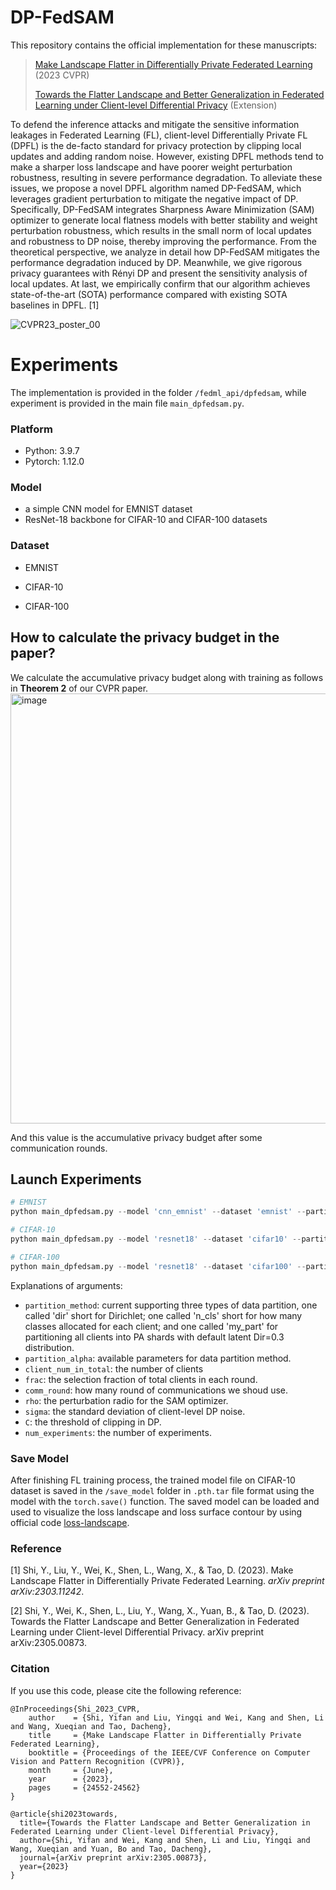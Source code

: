 

# DP-FedSAM

This repository contains the official implementation for these manuscripts:

> [Make Landscape Flatter in Differentially Private Federated Learning](https://arxiv.org/abs/2303.11242) (2023 CVPR)
>
> [Towards the Flatter Landscape and Better Generalization in Federated Learning under Client-level Differential Privacy](https://arxiv.org/abs/2305.00873v2) (Extension)

To defend the inference attacks and mitigate the sensitive information leakages in Federated Learning (FL), client-level Differentially Private FL (DPFL) is the de-facto standard for privacy protection by clipping local updates and adding random noise. However, existing DPFL methods tend to make a sharper loss landscape and have poorer weight perturbation robustness, resulting in severe performance degradation. To alleviate these issues, we propose a novel DPFL algorithm named DP-FedSAM, which leverages gradient perturbation to mitigate the negative impact of DP. Specifically, DP-FedSAM integrates Sharpness Aware Minimization (SAM) optimizer to generate local flatness models with better stability and weight perturbation robustness, which results in the small norm of local updates and robustness to DP noise, thereby improving the performance. From the theoretical perspective, we analyze in detail how DP-FedSAM mitigates the performance degradation induced by DP. Meanwhile, we give rigorous privacy guarantees with Rényi DP and present the sensitivity analysis of local updates. At last, we empirically confirm that our algorithm achieves state-of-the-art (SOTA) performance compared with existing SOTA baselines in DPFL. [1]

![CVPR23_poster_00](https://github.com/YMJS-Irfan/DP-FedSAM/assets/67813720/4d097152-7892-4e4f-893c-f9b5b618e1ef)



# Experiments

The implementation is provided in the folder `/fedml_api/dpfedsam`, while experiment is provided in the main file  `main_dpfedsam.py`.

### Platform

* Python: 3.9.7
* Pytorch: 1.12.0

### Model 
- a simple CNN model for EMNIST dataset
- ResNet-18 backbone for CIFAR-10 and CIFAR-100 datasets

### Dataset
- EMNIST

- CIFAR-10

- CIFAR-100


## How to calculate the privacy budget in the paper?

We calculate the accumulative privacy budget along with training as follows in **Theorem 2** of our CVPR paper.
<img width="688" alt="image" src="https://github.com/YMJS-Irfan/DP-FedSAM/assets/67813720/16a99cdc-d275-4faa-982d-216413278f86">

And this value is the accumulative privacy budget after some communication rounds.



## Launch Experiments

~~~python
# EMNIST
python main_dpfedsam.py --model 'cnn_emnist' --dataset 'emnist' --partition_method 'dir' --partition_alpha 0.6 --batch_size 32 --lr 0.1 --lr_decay 0.998 --epochs 30  --client_num_in_total 500 --frac 0.1 --comm_round 200  --seed 2 --momentum 0.5 --C 0.2 --rho 0.5  --sigma 0.95 --gpu 0 --num_experiments 2

# CIFAR-10
python main_dpfedsam.py --model 'resnet18' --dataset 'cifar10' --partition_method 'dir' --partition_alpha 0.6 --batch_size 50 --lr 0.1 --lr_decay 0.998 --epochs 30  --client_num_in_total 500 --frac 0.1 --comm_round 300  --seed 2 --momentum 0.5 --C 0.2 --rho 0.5   --sigma 0.95 --gpu 3 --num_experiments 1

# CIFAR-100
python main_dpfedsam.py --model 'resnet18' --dataset 'cifar100' --partition_method 'dir' --partition_alpha 0.6 --batch_size 50 --lr 0.1 --lr_decay 0.998 --epochs 30  --client_num_in_total 500 --frac 0.1 --comm_round 300  --seed 2 --momentum 0.5 --C 0.2 --rho 0.5  --sigma 0.95 --num_experiments 2 --gpu 0
~~~

Explanations of arguments:

- `partition_method`: current supporting three types of data partition, one called 'dir' short for Dirichlet; one called 'n_cls' short for how many classes allocated for each client; and one called 'my_part' for partitioning all clients into PA shards with default latent Dir=0.3 distribution.
- `partition_alpha`: available parameters for data partition method.
- `client_num_in_total`: the number of clients
- `frac`: the selection fraction of total clients in each round.
- `comm_round`: how many round of communications we shoud use.
- `rho`: the perturbation radio for the SAM optimizer.
- `sigma`: the standard deviation of client-level DP noise.
- `C`: the threshold of clipping in DP.
- `num_experiments`: the number of experiments.




### Save Model
After finishing FL training process, the trained model file on CIFAR-10 dataset is saved in the `/save_model` folder in `.pth.tar` file format using the model with the `torch.save()` function. The saved model can be loaded and used to visualize the loss landscape and loss surface contour by using official code [loss-landscape](https://github.com/tomgoldstein/loss-landscape).



### Reference

[1] Shi, Y., Liu, Y., Wei, K., Shen, L., Wang, X., & Tao, D. (2023). Make Landscape Flatter in Differentially Private Federated Learning. *arXiv preprint arXiv:2303.11242*.

[2] Shi, Y., Wei, K., Shen, L., Liu, Y., Wang, X., Yuan, B., & Tao, D. (2023). Towards the Flatter Landscape and Better Generalization in Federated Learning under Client-level Differential Privacy. arXiv preprint arXiv:2305.00873.

### Citation
If you use this code, please cite the following reference:
```
@InProceedings{Shi_2023_CVPR,
    author    = {Shi, Yifan and Liu, Yingqi and Wei, Kang and Shen, Li and Wang, Xueqian and Tao, Dacheng},
    title     = {Make Landscape Flatter in Differentially Private Federated Learning},
    booktitle = {Proceedings of the IEEE/CVF Conference on Computer Vision and Pattern Recognition (CVPR)},
    month     = {June},
    year      = {2023},
    pages     = {24552-24562}
}

@article{shi2023towards,
  title={Towards the Flatter Landscape and Better Generalization in Federated Learning under Client-level Differential Privacy},
  author={Shi, Yifan and Wei, Kang and Shen, Li and Liu, Yingqi and Wang, Xueqian and Yuan, Bo and Tao, Dacheng},
  journal={arXiv preprint arXiv:2305.00873},
  year={2023}
}
```
